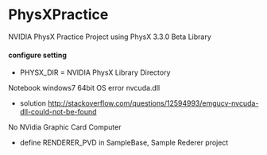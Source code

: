 PhysXPractice
=============

NVIDIA PhysX Practice Project using PhysX 3.3.0 Beta Library

#### configure setting
* PHYSX_DIR = NVIDIA PhysX Library Directory

Notebook windows7 64bit OS error nvcuda.dll
* solution http://stackoverflow.com/questions/12594993/emgucv-nvcuda-dll-could-not-be-found

No NVidia Graphic Card Computer
* define RENDERER_PVD  in SampleBase, Sample Rederer project


